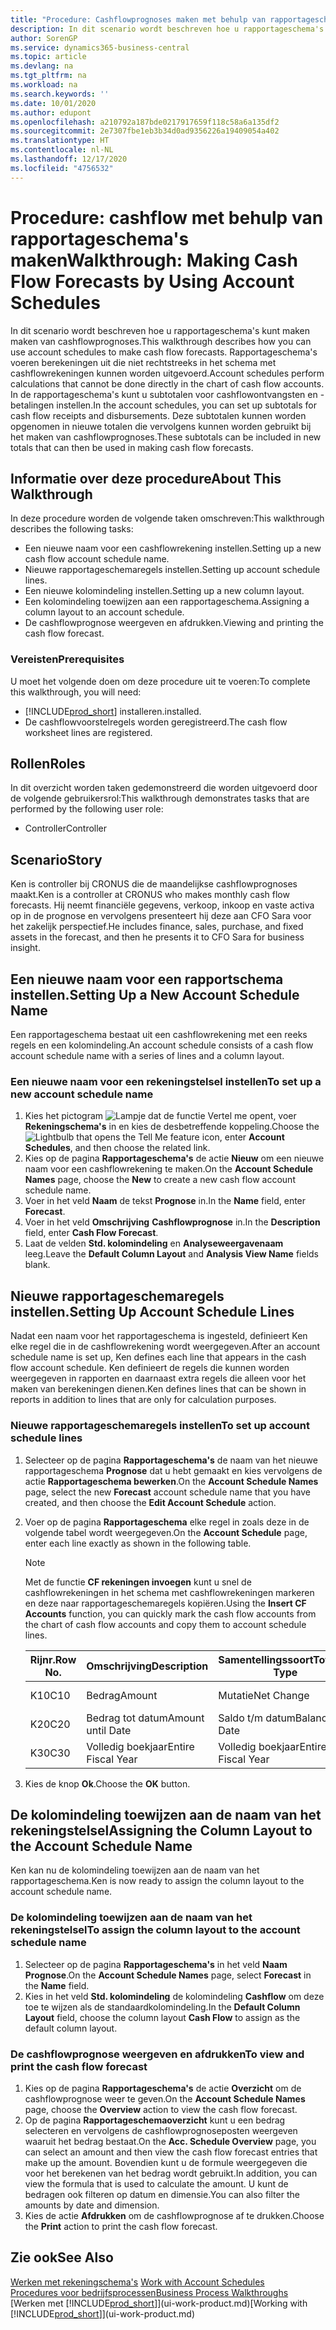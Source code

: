 ```yaml
---
title: "Procedure: Cashflowprognoses maken met behulp van rapportageschema's | Microsoft Docs"
description: In dit scenario wordt beschreven hoe u rapportageschema's kunt maken maken van cashflowprognoses. Rapportageschema's voeren berekeningen uit die niet rechtstreeks in het schema met cashflowrekeningen kunnen worden uitgevoerd. In de rapportageschema's kunt u subtotalen voor cashflowontvangsten en -betalingen instellen. Deze subtotalen kunnen worden opgenomen in nieuwe totalen die vervolgens kunnen worden gebruikt bij het maken van cashflowprognoses.
author: SorenGP
ms.service: dynamics365-business-central
ms.topic: article
ms.devlang: na
ms.tgt_pltfrm: na
ms.workload: na
ms.search.keywords: ''
ms.date: 10/01/2020
ms.author: edupont
ms.openlocfilehash: a210792a187bde0217917659f118c58a6a135df2
ms.sourcegitcommit: 2e7307fbe1eb3b34d0ad9356226a19409054a402
ms.translationtype: HT
ms.contentlocale: nl-NL
ms.lasthandoff: 12/17/2020
ms.locfileid: "4756532"
---
```

# <a name="walkthrough-making-cash-flow-forecasts-by-using-account-schedules"></a><span data-ttu-id="05c0e-106">Procedure: cashflow met behulp van rapportageschema's maken</span><span class="sxs-lookup"><span data-stu-id="05c0e-106">Walkthrough: Making Cash Flow Forecasts by Using Account Schedules</span></span>
<span data-ttu-id="05c0e-107">In dit scenario wordt beschreven hoe u rapportageschema's kunt maken maken van cashflowprognoses.</span><span class="sxs-lookup"><span data-stu-id="05c0e-107">This walkthrough describes how you can use account schedules to make cash flow forecasts.</span></span> <span data-ttu-id="05c0e-108">Rapportageschema's voeren berekeningen uit die niet rechtstreeks in het schema met cashflowrekeningen kunnen worden uitgevoerd.</span><span class="sxs-lookup"><span data-stu-id="05c0e-108">Account schedules perform calculations that cannot be done directly in the chart of cash flow accounts.</span></span> <span data-ttu-id="05c0e-109">In de rapportageschema's kunt u subtotalen voor cashflowontvangsten en -betalingen instellen.</span><span class="sxs-lookup"><span data-stu-id="05c0e-109">In the account schedules, you can set up subtotals for cash flow receipts and disbursements.</span></span> <span data-ttu-id="05c0e-110">Deze subtotalen kunnen worden opgenomen in nieuwe totalen die vervolgens kunnen worden gebruikt bij het maken van cashflowprognoses.</span><span class="sxs-lookup"><span data-stu-id="05c0e-110">These subtotals can be included in new totals that can then be used in making cash flow forecasts.</span></span>  

## <a name="about-this-walkthrough"></a><span data-ttu-id="05c0e-111">Informatie over deze procedure</span><span class="sxs-lookup"><span data-stu-id="05c0e-111">About This Walkthrough</span></span>  
<span data-ttu-id="05c0e-112">In deze procedure worden de volgende taken omschreven:</span><span class="sxs-lookup"><span data-stu-id="05c0e-112">This walkthrough describes the following tasks:</span></span>  

- <span data-ttu-id="05c0e-113">Een nieuwe naam voor een cashflowrekening instellen.</span><span class="sxs-lookup"><span data-stu-id="05c0e-113">Setting up a new cash flow account schedule name.</span></span>  
- <span data-ttu-id="05c0e-114">Nieuwe rapportageschemaregels instellen.</span><span class="sxs-lookup"><span data-stu-id="05c0e-114">Setting up account schedule lines.</span></span>  
- <span data-ttu-id="05c0e-115">Een nieuwe kolomindeling instellen.</span><span class="sxs-lookup"><span data-stu-id="05c0e-115">Setting up a new column layout.</span></span>  
- <span data-ttu-id="05c0e-116">Een kolomindeling toewijzen aan een rapportageschema.</span><span class="sxs-lookup"><span data-stu-id="05c0e-116">Assigning a column layout to an account schedule.</span></span>  
- <span data-ttu-id="05c0e-117">De cashflowprognose weergeven en afdrukken.</span><span class="sxs-lookup"><span data-stu-id="05c0e-117">Viewing and printing the cash flow forecast.</span></span>  

### <a name="prerequisites"></a><span data-ttu-id="05c0e-118">Vereisten</span><span class="sxs-lookup"><span data-stu-id="05c0e-118">Prerequisites</span></span>  
<span data-ttu-id="05c0e-119">U moet het volgende doen om deze procedure uit te voeren:</span><span class="sxs-lookup"><span data-stu-id="05c0e-119">To complete this walkthrough, you will need:</span></span>  

- [!INCLUDE[prod_short](includes/prod_short.md)] <span data-ttu-id="05c0e-120">installeren.</span><span class="sxs-lookup"><span data-stu-id="05c0e-120">installed.</span></span>  
- <span data-ttu-id="05c0e-121">De cashflowvoorstelregels worden geregistreerd.</span><span class="sxs-lookup"><span data-stu-id="05c0e-121">The cash flow worksheet lines are registered.</span></span>  

## <a name="roles"></a><span data-ttu-id="05c0e-122">Rollen</span><span class="sxs-lookup"><span data-stu-id="05c0e-122">Roles</span></span>  
<span data-ttu-id="05c0e-123">In dit overzicht worden taken gedemonstreerd die worden uitgevoerd door de volgende gebruikersrol:</span><span class="sxs-lookup"><span data-stu-id="05c0e-123">This walkthrough demonstrates tasks that are performed by the following user role:</span></span>  

- <span data-ttu-id="05c0e-124">Controller</span><span class="sxs-lookup"><span data-stu-id="05c0e-124">Controller</span></span>  

## <a name="story"></a><span data-ttu-id="05c0e-125">Scenario</span><span class="sxs-lookup"><span data-stu-id="05c0e-125">Story</span></span>  
<span data-ttu-id="05c0e-126">Ken is controller bij CRONUS die de maandelijkse cashflowprognoses maakt.</span><span class="sxs-lookup"><span data-stu-id="05c0e-126">Ken is a controller at CRONUS who makes monthly cash flow forecasts.</span></span> <span data-ttu-id="05c0e-127">Hij neemt financiële gegevens, verkoop, inkoop en vaste activa op in de prognose en vervolgens presenteert hij deze aan CFO Sara voor het zakelijk perspectief.</span><span class="sxs-lookup"><span data-stu-id="05c0e-127">He includes finance, sales, purchase, and fixed assets in the forecast, and then he presents it to CFO Sara for business insight.</span></span>  

## <a name="setting-up-a-new-account-schedule-name"></a><span data-ttu-id="05c0e-128">Een nieuwe naam voor een rapportschema instellen.</span><span class="sxs-lookup"><span data-stu-id="05c0e-128">Setting Up a New Account Schedule Name</span></span>  
<span data-ttu-id="05c0e-129">Een rapportageschema bestaat uit een cashflowrekening met een reeks regels en een kolomindeling.</span><span class="sxs-lookup"><span data-stu-id="05c0e-129">An account schedule consists of a cash flow account schedule name with a series of lines and a column layout.</span></span>  

### <a name="to-set-up-a-new-account-schedule-name"></a><span data-ttu-id="05c0e-130">Een nieuwe naam voor een rekeningstelsel instellen</span><span class="sxs-lookup"><span data-stu-id="05c0e-130">To set up a new account schedule name</span></span>  

1.  <span data-ttu-id="05c0e-131">Kies het pictogram ![Lampje dat de functie Vertel me opent](media/ui-search/search_small.png "Vertel me wat u wilt doen"), voer **Rekeningschema's** in en kies de desbetreffende koppeling.</span><span class="sxs-lookup"><span data-stu-id="05c0e-131">Choose the ![Lightbulb that opens the Tell Me feature](media/ui-search/search_small.png "Tell me what you want to do") icon, enter **Account Schedules**, and then choose the related link.</span></span>  
2.  <span data-ttu-id="05c0e-132">Kies op de pagina **Rapportageschema's** de actie **Nieuw** om een nieuwe naam voor een cashflowrekening te maken.</span><span class="sxs-lookup"><span data-stu-id="05c0e-132">On the **Account Schedule Names** page, choose the **New** to create a new cash flow account schedule name.</span></span>  
3.  <span data-ttu-id="05c0e-133">Voer in het veld **Naam** de tekst **Prognose** in.</span><span class="sxs-lookup"><span data-stu-id="05c0e-133">In the **Name** field, enter **Forecast**.</span></span>  
4.  <span data-ttu-id="05c0e-134">Voer in het veld **Omschrijving** **Cashflowprognose** in.</span><span class="sxs-lookup"><span data-stu-id="05c0e-134">In the **Description** field, enter **Cash Flow Forecast**.</span></span>  
5.  <span data-ttu-id="05c0e-135">Laat de velden **Std. kolomindeling** en **Analyseweergavenaam** leeg.</span><span class="sxs-lookup"><span data-stu-id="05c0e-135">Leave the **Default Column Layout** and **Analysis View Name** fields blank.</span></span>  

## <a name="setting-up-account-schedule-lines"></a><span data-ttu-id="05c0e-136">Nieuwe rapportageschemaregels instellen.</span><span class="sxs-lookup"><span data-stu-id="05c0e-136">Setting Up Account Schedule Lines</span></span>  
<span data-ttu-id="05c0e-137">Nadat een naam voor het rapportageschema is ingesteld, definieert Ken elke regel die in de cashflowrekening wordt weergegeven.</span><span class="sxs-lookup"><span data-stu-id="05c0e-137">After an account schedule name is set up, Ken defines each line that appears in the cash flow account schedule.</span></span> <span data-ttu-id="05c0e-138">Ken definieert de regels die kunnen worden weergegeven in rapporten en daarnaast extra regels die alleen voor het maken van berekeningen dienen.</span><span class="sxs-lookup"><span data-stu-id="05c0e-138">Ken defines lines that can be shown in reports in addition to lines that are only for calculation purposes.</span></span>  

### <a name="to-set-up-account-schedule-lines"></a><span data-ttu-id="05c0e-139">Nieuwe rapportageschemaregels instellen</span><span class="sxs-lookup"><span data-stu-id="05c0e-139">To set up account schedule lines</span></span>  

1.  <span data-ttu-id="05c0e-140">Selecteer op de pagina **Rapportageschema's** de naam van het nieuwe rapportageschema **Prognose** dat u hebt gemaakt en kies vervolgens de actie **Rapportageschema bewerken**.</span><span class="sxs-lookup"><span data-stu-id="05c0e-140">On the **Account Schedule Names** page, select the new **Forecast** account schedule name that you have created, and then choose the **Edit Account Schedule** action.</span></span>  
2.  <span data-ttu-id="05c0e-141">Voer op de pagina **Rapportageschema** elke regel in zoals deze in de volgende tabel wordt weergegeven.</span><span class="sxs-lookup"><span data-stu-id="05c0e-141">On the **Account Schedule** page, enter each line exactly as shown in the following table.</span></span>  

    > [!NOTE]  
    >  <span data-ttu-id="05c0e-142">Met de functie **CF rekeningen invoegen** kunt u snel de cashflowrekeningen in het schema met cashflowrekeningen markeren en deze naar rapportageschemaregels kopiëren.</span><span class="sxs-lookup"><span data-stu-id="05c0e-142">Using the **Insert CF Accounts** function, you can quickly mark the cash flow accounts from the chart of cash flow accounts and copy them to account schedule lines.</span></span>  

    |<span data-ttu-id="05c0e-143">Rijnr.</span><span class="sxs-lookup"><span data-stu-id="05c0e-143">Row No.</span></span>|<span data-ttu-id="05c0e-144">Omschrijving</span><span class="sxs-lookup"><span data-stu-id="05c0e-144">Description</span></span>|<span data-ttu-id="05c0e-145">Samentellingssoort</span><span class="sxs-lookup"><span data-stu-id="05c0e-145">Totaling Type</span></span>|<span data-ttu-id="05c0e-146">Samentelling</span><span class="sxs-lookup"><span data-stu-id="05c0e-146">Totaling</span></span>|<span data-ttu-id="05c0e-147">Rijsoort</span><span class="sxs-lookup"><span data-stu-id="05c0e-147">Row Type</span></span>|<span data-ttu-id="05c0e-148">Bedragsoort</span><span class="sxs-lookup"><span data-stu-id="05c0e-148">Amount Type</span></span>|<span data-ttu-id="05c0e-149">Weergeven</span><span class="sxs-lookup"><span data-stu-id="05c0e-149">Show</span></span>|  
    |-------|-----------|-------------|--------|--------|-----------|----|
    |<span data-ttu-id="05c0e-150">K10</span><span class="sxs-lookup"><span data-stu-id="05c0e-150">C10</span></span>|<span data-ttu-id="05c0e-151">Bedrag</span><span class="sxs-lookup"><span data-stu-id="05c0e-151">Amount</span></span>|<span data-ttu-id="05c0e-152">Mutatie</span><span class="sxs-lookup"><span data-stu-id="05c0e-152">Net Change</span></span>|<span data-ttu-id="05c0e-153">Posten</span><span class="sxs-lookup"><span data-stu-id="05c0e-153">Entries</span></span>|<span data-ttu-id="05c0e-154">Nettobedrag</span><span class="sxs-lookup"><span data-stu-id="05c0e-154">Net Amount</span></span>|<span data-ttu-id="05c0e-155">Altijd</span><span class="sxs-lookup"><span data-stu-id="05c0e-155">Always</span></span>|  
    |<span data-ttu-id="05c0e-156">K20</span><span class="sxs-lookup"><span data-stu-id="05c0e-156">C20</span></span>|<span data-ttu-id="05c0e-157">Bedrag tot datum</span><span class="sxs-lookup"><span data-stu-id="05c0e-157">Amount until Date</span></span>|<span data-ttu-id="05c0e-158">Saldo t/m datum</span><span class="sxs-lookup"><span data-stu-id="05c0e-158">Balance at Date</span></span>|<span data-ttu-id="05c0e-159">Posten</span><span class="sxs-lookup"><span data-stu-id="05c0e-159">Entries</span></span>|<span data-ttu-id="05c0e-160">Nettobedrag</span><span class="sxs-lookup"><span data-stu-id="05c0e-160">Net Amount</span></span>|<span data-ttu-id="05c0e-161">Altijd</span><span class="sxs-lookup"><span data-stu-id="05c0e-161">Always</span></span>|  
    |<span data-ttu-id="05c0e-162">K30</span><span class="sxs-lookup"><span data-stu-id="05c0e-162">C30</span></span>|<span data-ttu-id="05c0e-163">Volledig boekjaar</span><span class="sxs-lookup"><span data-stu-id="05c0e-163">Entire Fiscal Year</span></span>|<span data-ttu-id="05c0e-164">Volledig boekjaar</span><span class="sxs-lookup"><span data-stu-id="05c0e-164">Entire Fiscal Year</span></span>|<span data-ttu-id="05c0e-165">Posten</span><span class="sxs-lookup"><span data-stu-id="05c0e-165">Entries</span></span>|<span data-ttu-id="05c0e-166">Nettobedrag</span><span class="sxs-lookup"><span data-stu-id="05c0e-166">Net Amount</span></span>|<span data-ttu-id="05c0e-167">Altijd</span><span class="sxs-lookup"><span data-stu-id="05c0e-167">Always</span></span>|  

4.  <span data-ttu-id="05c0e-168">Kies de knop **Ok**.</span><span class="sxs-lookup"><span data-stu-id="05c0e-168">Choose the **OK** button.</span></span>  

## <a name="assigning-the-column-layout-to-the-account-schedule-name"></a><span data-ttu-id="05c0e-169">De kolomindeling toewijzen aan de naam van het rekeningstelsel</span><span class="sxs-lookup"><span data-stu-id="05c0e-169">Assigning the Column Layout to the Account Schedule Name</span></span>  
<span data-ttu-id="05c0e-170">Ken kan nu de kolomindeling toewijzen aan de naam van het rapportageschema.</span><span class="sxs-lookup"><span data-stu-id="05c0e-170">Ken is now ready to assign the column layout to the account schedule name.</span></span>  

### <a name="to-assign-the-column-layout-to-the-account-schedule-name"></a><span data-ttu-id="05c0e-171">De kolomindeling toewijzen aan de naam van het rekeningstelsel</span><span class="sxs-lookup"><span data-stu-id="05c0e-171">To assign the column layout to the account schedule name</span></span>  

1.  <span data-ttu-id="05c0e-172">Selecteer op de pagina **Rapportageschema's** in het veld **Naam** **Prognose**.</span><span class="sxs-lookup"><span data-stu-id="05c0e-172">On the **Account Schedule Names** page, select **Forecast** in the **Name** field.</span></span>  
2.  <span data-ttu-id="05c0e-173">Kies in het veld **Std. kolomindeling** de kolomindeling **Cashflow** om deze toe te wijzen als de standaardkolomindeling.</span><span class="sxs-lookup"><span data-stu-id="05c0e-173">In the **Default Column Layout** field, choose the column layout **Cash Flow** to assign as the default column layout.</span></span>  

### <a name="to-view-and-print-the-cash-flow-forecast"></a><span data-ttu-id="05c0e-174">De cashflowprognose weergeven en afdrukken</span><span class="sxs-lookup"><span data-stu-id="05c0e-174">To view and print the cash flow forecast</span></span>  
1.  <span data-ttu-id="05c0e-175">Kies op de pagina **Rapportageschema's** de actie **Overzicht** om de cashflowprognose weer te geven.</span><span class="sxs-lookup"><span data-stu-id="05c0e-175">On the **Account Schedule Names** page, choose the **Overview** action to view the cash flow forecast.</span></span>  
2.  <span data-ttu-id="05c0e-176">Op de pagina **Rapportageschemaoverzicht** kunt u een bedrag selecteren en vervolgens de cashflowprognoseposten weergeven waaruit het bedrag bestaat.</span><span class="sxs-lookup"><span data-stu-id="05c0e-176">On the **Acc. Schedule Overview** page, you can select an amount and then view the cash flow forecast entries that make up the amount.</span></span> <span data-ttu-id="05c0e-177">Bovendien kunt u de formule weergegeven die voor het berekenen van het bedrag wordt gebruikt.</span><span class="sxs-lookup"><span data-stu-id="05c0e-177">In addition, you can view the formula that is used to calculate the amount.</span></span> <span data-ttu-id="05c0e-178">U kunt de bedragen ook filteren op datum en dimensie.</span><span class="sxs-lookup"><span data-stu-id="05c0e-178">You can also filter the amounts by date and dimension.</span></span>  
3.  <span data-ttu-id="05c0e-179">Kies de actie **Afdrukken** om de cashflowprognose af te drukken.</span><span class="sxs-lookup"><span data-stu-id="05c0e-179">Choose the **Print** action to print the cash flow forecast.</span></span>  

## <a name="see-also"></a><span data-ttu-id="05c0e-180">Zie ook</span><span class="sxs-lookup"><span data-stu-id="05c0e-180">See Also</span></span>  
 <span data-ttu-id="05c0e-181">[Werken met rekeningschema's](bi-how-work-account-schedule.md) </span><span class="sxs-lookup"><span data-stu-id="05c0e-181">[Work with Account Schedules](bi-how-work-account-schedule.md) </span></span>  
 [<span data-ttu-id="05c0e-182">Procedures voor bedrijfsprocessen</span><span class="sxs-lookup"><span data-stu-id="05c0e-182">Business Process Walkthroughs</span></span>](walkthrough-business-process-walkthroughs.md)  
 <span data-ttu-id="05c0e-183">[Werken met [!INCLUDE[prod_short](includes/prod_short.md)]](ui-work-product.md)</span><span class="sxs-lookup"><span data-stu-id="05c0e-183">[Working with [!INCLUDE[prod_short](includes/prod_short.md)]](ui-work-product.md)</span></span>
